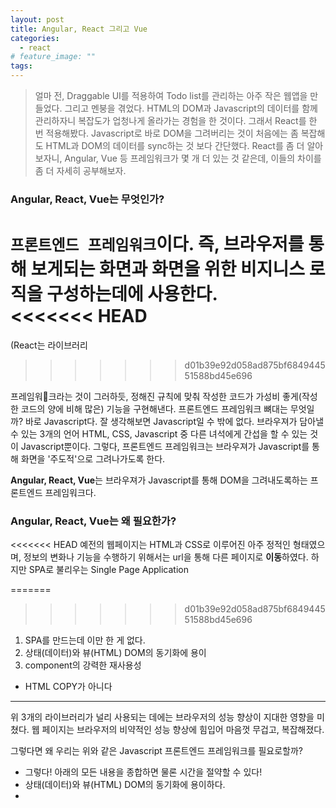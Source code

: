 ```yaml
---
layout: post
title: Angular, React 그리고 Vue
categories:
  - react 
# feature_image: ""
tags:
---
```

>얼마 전, Draggable UI를 적용하여 Todo list를 관리하는 아주 작은 웹앱을 만들었다. 그리고 멘붕을 겪었다. HTML의 DOM과 Javascript의 데이터를 함께 관리하자니 복잡도가 업청나게 올라가는 경험을 한 것이다. 그래서 React를 한 번 적용해봤다. Javascript로 바로 DOM을 그려버리는 것이 처음에는 좀 복잡해도 HTML과 DOM의 데이터를 sync하는 것 보다 간단했다. React를 좀 더 알아보자니, Angular, Vue 등 프레임워크가 몇 개 더 있는 것 같은데, 이들의 차이를 좀 더 자세히 공부해보자.

### Angular, React, Vue는 무엇인가?
`프론트엔드 프레임워크`이다. 즉, 브라우저를 통해 보게되는 화면과 화면을 위한 비지니스 로직을 구성하는데에 사용한다.  
<<<<<<< HEAD
=======
(React는 라이브러리
>>>>>>> d01b39e92d058ad875bf684944551588bd45e696

프레임워크라는 것이 그러하듯, 정해진 규칙에 맞춰 작성한 코드가 가성비 좋게(작성한 코드의 양에 비해 많은) 기능을 구현해낸다. 프론트엔드 프레임워크 뼈대는 무엇일까? 바로 Javascript다. 잘 생각해보면 Javascript일 수 밖에 없다. 브라우져가 담아낼 수 있는 3개의 언어 HTML, CSS, Javascript 중 다른 녀석에게 간섭을 할 수 있는 것이 Javascript뿐이다. 그렇다, 프론트엔드 프레임워크는 브라우져가 Javascript를 통해 화면을 '주도적'으로 그려나가도록 한다.

<!-- ~~만일 HTML로 프론트엔드 프레임워크를 만들어낸다면 프레임워크 사용을 위한 가장 중요한 스킬은 'cmd+c, cmd+v'가 될 것이다.~~ -->

**Angular, React, Vue**는 브라우져가 Javascript를 통해 DOM을 그려내도록하는 프론트엔드 프레임워크다. 

### Angular, React, Vue는 왜 필요한가?
<<<<<<< HEAD
예전의 웹페이지는 HTML과 CSS로 이루어진 아주 정적인 형태였으며, 정보의 변화나 기능을 수행하기 위해서는 url을 통해 다른 페이지로 **이동**하였다. 하지만 SPA로 불리우는 Single Page Application

=======
>>>>>>> d01b39e92d058ad875bf684944551588bd45e696
1) SPA를 만드는데 이만 한 게 없다.
2) 상태(데이터)와 뷰(HTML) DOM의 동기화에 용이
3) component의 강력한 재사용성
  - HTML COPY가 아니다

_ _ _ 
위 3개의 라이브러리가 널리 사용되는 데에는 브라우저의 성능 향상이 지대한 영향을 미쳤다. 웹 페이지는 브라우저의 비약적인 성능 향상에 힘입어 마음껏 무겁고, 복잡해졌다.

그렇다면 왜 우리는 위와 같은 Javascript 프론트엔드 프레임워크를 필요로할까? 
- 그렇다! 아래의 모든 내용을 종합하면 물론 시간을 절약할 수 있다!
- 상태(데이터)와 뷰(HTML) DOM의 동기화에 용이하다.
- 
